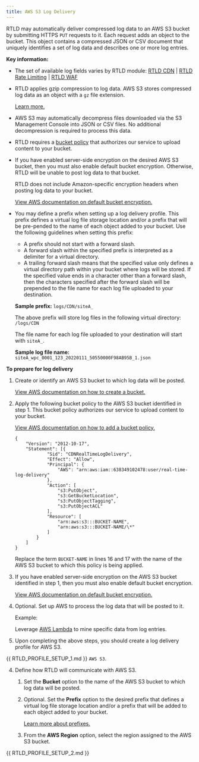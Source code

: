 ```yaml
---
title: AWS S3 Log Delivery
---
```


RTLD may automatically deliver compressed log data to an AWS S3 bucket by submitting HTTPS `PUT` requests to it. Each request adds an object to the bucket. This object contains a compressed JSON or CSV document that uniquely identifies a set of log data and describes one or more log entries.

**Key information:**

-   The set of available log fields varies by RTLD module: [RTLD CDN](/guides/logs/rtld/log_fields_rtld_cdn) | [RTLD Rate Limiting](/guides/logs/rtld/log_fields_rtld_rate_limiting) | [RTLD WAF](/guides/logs/rtld/log_fields_rtld_waf)
-   RTLD applies gzip compression to log data. AWS S3 stores compressed log data as an object with a `gz` file extension.
    
    [Learn more.](/guides/logs/rtld/log_file_naming_convention)
    
-   AWS S3 may automatically decompress files downloaded via the S3 Management Console into JSON or CSV files. No additional decompression is required to process this data.
-   RTLD requires a [bucket policy](#bucket-policy) that authorizes our service to upload content to your bucket.
-   If you have enabled server-side encryption on the desired AWS S3 bucket, then you must also enable default bucket encryption. Otherwise, RTLD will be unable to post log data to that bucket.

    <Callout type="info">

    
      RTLD does not include Amazon-specific encryption headers when posting log data to your bucket.

    </Callout>

    [View AWS documentation on default bucket encryption.](https://docs.aws.amazon.com/AmazonS3/latest/userguide/default-bucket-encryption.html)

    <a id="log-file-prefix" />

-   You may define a prefix when setting up a log delivery profile. This prefix defines a virtual log file storage location and/or a prefix that will be pre-pended to the name of each object added to your bucket. Use the following guidelines when setting this prefix:
    
    -   A prefix should not start with a forward slash.
    -   A forward slash within the specified prefix is interpreted as a delimiter for a virtual directory.
    -   A trailing forward slash means that the specified value only defines a virtual directory path within your bucket where logs will be stored. If the specified value ends in a character other than a forward slash, then the characters specified after the forward slash will be prepended to the file name for each log file uploaded to your destination.
        
    **Sample prefix:** `logs/CDN/siteA_`
        
    The above prefix will store log files in the following virtual directory: `/logs/CDN`
        
    The file name for each log file uploaded to your destination will start with `siteA_`.
        
    **Sample log file name:** `siteA_wpc_0001_123_20220111_50550000F98AB95B_1.json`

**To prepare for log delivery**

1.  Create or identify an AWS S3 bucket to which log data will be posted.
    
    [View AWS documentation on how to create a bucket.](https://docs.aws.amazon.com/AmazonS3/latest/user-guide/create-bucket.html)

    <a id="bucket-policy" />
    
2.  Apply the following bucket policy to the AWS S3 bucket identified in step 1. This bucket policy authorizes our service to upload content to your bucket.
    
    [View AWS documentation on how to add a bucket policy.](https://docs.aws.amazon.com/AmazonS3/latest/userguide/add-bucket-policy.html)

    ```AWS-S3-Bucket-Policy
    {
    	"Version": "2012-10-17",
    	"Statement": [{
    			"Sid": "CDNRealTimeLogDelivery",
    			"Effect": "Allow",
    			"Principal": {
    				"AWS": "arn:aws:iam::638349102478:user/real-time-log-delivery"
    			},
    			"Action": [
    				"s3:PutObject",
    				"s3:GetBucketLocation",
    				"s3:PutObjectTagging",
    				"s3:PutObjectACL"
    			],
    			"Resource": [
    				"arn:aws:s3:::BUCKET-NAME",
    				"arn:aws:s3:::BUCKET-NAME/\*"
    			]
    		}
    	]
    }
    ```

    <Callout type="important">

    
      Replace the term `BUCKET-NAME` in lines 16 and 17 with the name of the AWS S3 bucket to which this policy is being applied.

    </Callout>

3.  If you have enabled server-side encryption on the AWS S3 bucket identified in step 1, then you must also enable default bucket encryption.
    
    [View AWS documentation on default bucket encryption.](https://docs.aws.amazon.com/AmazonS3/latest/userguide/default-bucket-encryption.html)
    
4.  Optional. Set up AWS to process the log data that will be posted to it.
    
    Example:
    
    Leverage [AWS Lambda](https://aws.amazon.com/documentation/lambda/) to mine specific data from log entries.

5.  Upon completing the above steps, you should create a log delivery profile for AWS S3.

{{ RTLD_PROFILE_SETUP_1.md }} `AWS S3`.

4.  Define how RTLD will communicate with AWS S3.

    1.  Set the **Bucket** option to the name of the AWS S3 bucket to which log data will be posted.

    2.  Optional. Set the **Prefix** option to the desired prefix that defines a virtual log file storage location and/or a prefix that will be added to each object added to your bucket.

        [Learn more about prefixes.](#log-file-prefix)

    3.  From the **AWS Region** option, select the region assigned to the AWS S3 bucket.

{{ RTLD_PROFILE_SETUP_2.md }}

